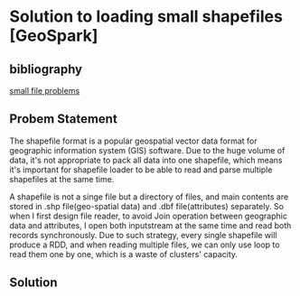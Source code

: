 # Solution to loading small shapefiles [GeoSpark]

## bibliography
[small file problems](https://blog.cloudera.com/blog/2009/02/the-small-files-problem/)

## Probem Statement

The shapefile format is a popular geospatial vector data format for geographic information system (GIS) software. Due to the huge volume of data, it's not appropriate to pack all data into one shapefile, which means it's important for shapefile loader to be able to read and parse multiple shapefiles at the same time.

A shapefile is not a singe file but a directory of files, and main contents are stored in .shp file(geo-spatial data) and .dbf file(attributes) separately. So when I first design file reader, to avoid Join operation between geographic data and attributes, I open both inputstream at the same time and read both records synchronously. Due to such strategy, every single shapefile will produce a RDD, and when reading multiple files, we can only use loop to read them one by one, which is a waste of clusters' capacity.

## Solution







